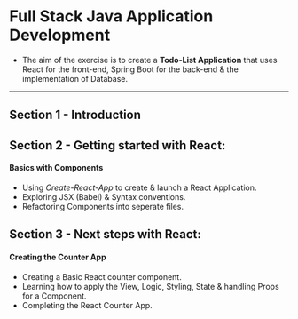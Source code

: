 # Full Stack Java Application Development
- The aim of the exercise is to create a **Todo-List Application** that uses React for the front-end, Spring Boot for the back-end & the implementation of Database.
--- 
## Section 1 - Introduction
## Section 2 - Getting started with React:
#### Basics with Components
* Using *Create-React-App* to create & launch a React Application.
* Exploring JSX (Babel) & Syntax conventions.
* Refactoring Components into seperate files.
## Section 3 - Next steps with React:
#### Creating the Counter App
* Creating a Basic React counter component.
* Learning how to apply the View, Logic, Styling, State & handling Props for a Component.
* Completing the React Counter App.